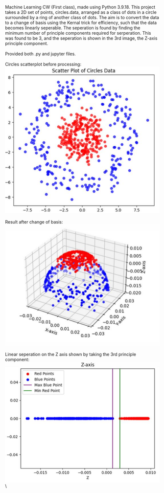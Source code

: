 Machine Learning CW (First class), made using Python 3.9.18.
This project takes a 2D set of points, circles.data, arranged as a class of dots in a circle surrounded by a ring of another class of dots. The aim is to convert the data to a change of basis using the Kernal trick for efficiency, such that the data becomes linearly seperable. The seperation is found by finding the minimum number of principle components required for serperation. This was found to be 3, and the seperation is shown in the 3rd image, the Z-axis principle component.\
\
Provided both .py and jupyter files.\
\
Circles scatterplot before processing:\
![Circles scatterplot before processing](https://github.com/Achex/linearly-sep-program/blob/master/circlesDataScatterplot.JPG)\
\
Result after change of basis:\
![Result](https://github.com/Achex/linearly-sep-program/blob/master/result.JPG)\
\
Linear seperation on the Z axis shown by taking the 3rd principle component:\
![seperation](https://github.com/Achex/linearly-sep-program/blob/master/PC3seperation.JPG)\
\
